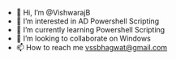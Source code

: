 - 👋 Hi, I’m @VishwarajB
- 👀 I’m interested in AD Powershell Scripting
- 🌱 I’m currently learning Powershell Scripting
- 💞️ I’m looking to collaborate on Windows
- 📫 How to reach me vssbhagwat@gmail.com

<!---
VishwarajB/VishwarajB is a ✨ special ✨ repository because its `README.md` (this file) appears on your GitHub profile.
You can click the Preview link to take a look at your changes.
--->
